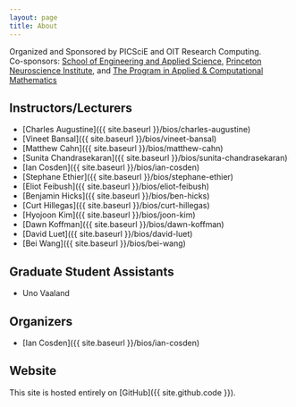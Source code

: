 ```yaml
---
layout: page
title: About
---
```


<!--
hopefully we will have sponsors!  I don't want to be presumptive, but if we don't, it won't happen
-->
Organized and Sponsored by PICSciE and OIT Research Computing.  
Co-sponsors: [School of Engineering and Applied Science](https://engineering.princeton.edu/), [Princeton Neuroscience Institute](https://pni.princeton.edu/), and [The Program in Applied & Computational Mathematics](https://www.pacm.princeton.edu/)

<!--
Do we want to have bio's, links, and/or pictures here?
-->
## Instructors/Lecturers
* [Charles Augustine]({{ site.baseurl }}/bios/charles-augustine)
* [Vineet Bansal]({{ site.baseurl }}/bios/vineet-bansal)
* [Matthew Cahn]({{ site.baseurl }}/bios/matthew-cahn)
* [Sunita Chandrasekaran]({{ site.baseurl }}/bios/sunita-chandrasekaran)
* [Ian Cosden]({{ site.baseurl }}/bios/ian-cosden)
* [Stephane Ethier]({{ site.baseurl }}/bios/stephane-ethier)
* [Eliot Feibush]({{ site.baseurl }}/bios/eliot-feibush)
* [Benjamin Hicks]({{ site.baseurl }}/bios/ben-hicks)
* [Curt Hillegas]({{ site.baseurl }}/bios/curt-hillegas)
* [Hyojoon Kim]({{ site.baseurl }}/bios/joon-kim)
* [Dawn Koffman]({{ site.baseurl }}/bios/dawn-koffman)
* [David Luet]({{ site.baseurl }}/bios/david-luet)
* [Bei Wang]({{ site.baseurl }}/bios/bei-wang)

## Graduate Student Assistants
* Uno Vaaland

## Organizers
* [Ian Cosden]({{ site.baseurl }}/bios/ian-cosden)


## Website

This site is hosted entirely on [GitHub]({{ site.github.code }}).

